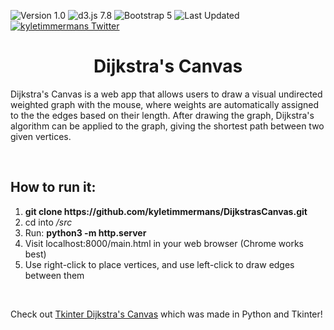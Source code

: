 ![Version 1.0](https://img.shields.io/badge/version-v1.0-lightblue.svg)
![d3.js 7.8](https://img.shields.io/badge/d3.js-5.9.2-EE7234.svg)
![Bootstrap 5](https://img.shields.io/badge/Bootstrap-5-8B11FA.svg)
![Last Updated](https://img.shields.io/github/last-commit/kyletimmermans/dijkstrascanvas?color=success)
[![kyletimmermans Twitter](http://img.shields.io/twitter/url/http/shields.io.svg?style=social&label=Follow)](https://twitter.com/kyletimmermans)


# <div align="center">Dijkstra's Canvas</div>

Dijkstra's Canvas is a web app that allows users to draw a visual undirected weighted graph with the mouse,
where weights are automatically assigned to the the edges based on their length. After drawing the graph, Dijkstra's algorithm
can be applied to the graph, giving the shortest path between two given vertices.

</br>

## How to run it:
1. **git clone htt<span>ps://github.com</span>/kyletimmermans/DijkstrasCanvas.git**
2. cd into _/src_
3. Run: **python3 -m http.server**
4. Visit localhost:8000/main.html in your web browser (Chrome works best)
5. Use right-click to place vertices, and use left-click to draw edges between them

</br>

Check out [Tkinter Dijkstra's Canvas](https://github.com/kyletimmermans/tkinter-dijkstras-canvas/) which was made in Python and Tkinter!
